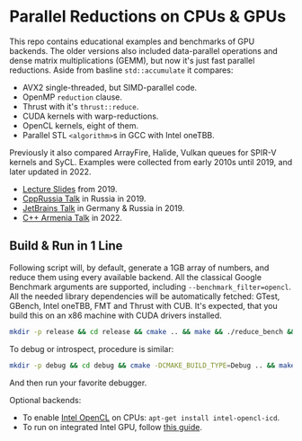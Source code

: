 # Parallel Reductions on CPUs & GPUs

This repo contains educational examples and benchmarks of GPU backends.
The older versions also included data-parallel operations and dense matrix multiplications (GEMM), but now it's just fast parallel reductions.
Aside from basline `std::accumulate` it compares:

* AVX2 single-threaded, but SIMD-parallel code.
* OpenMP `reduction` clause.
* Thrust with it's `thrust::reduce`.
* CUDA kernels with warp-reductions.
* OpenCL kernels, eight of them.
* Parallel STL `<algorithm>`s in GCC with Intel oneTBB.

Previously it also compared ArrayFire, Halide, Vulkan queues for SPIR-V kernels and SyCL.
Examples were collected from early 2010s until 2019, and later updated in 2022.

* [Lecture Slides](blob/master/Presentation.pdf) from 2019.
* [CppRussia Talk](https://youtu.be/AA4RI6o0h1U) in Russia in 2019.
* [JetBrains Talk](https://youtu.be/BUtHOftDm_Y) in Germany & Russia in 2019.
* [C++ Armenia Talk]() in 2022.

## Build & Run in 1 Line

Following script will, by default, generate a 1GB array of numbers, and reduce them using every available backend.
All the classical Google Benchmark arguments are supported, including `--benchmark_filter=opencl`.
All the needed library dependencies will be automatically fetched: GTest, GBench, Intel oneTBB, FMT and Thrust with CUB.
It's expected, that you build this on an x86 machine with CUDA drivers installed.

```sh
mkdir -p release && cd release && cmake .. && make && ./reduce_bench && cd ..
```

To debug or introspect, procedure is similar:

```sh
mkdir -p debug && cd debug && cmake -DCMAKE_BUILD_TYPE=Debug .. && make && cd ..
```

And then run your favorite debugger.

Optional backends:

* To enable [Intel OpenCL](https://github.com/intel/compute-runtime/blob/master/README.md) on CPUs: `apt-get install intel-opencl-icd`.
* To run on integrated Intel GPU, follow [this guide](https://www.intel.com/content/www/us/en/develop/documentation/installation-guide-for-intel-oneapi-toolkits-linux/top/prerequisites.html).
